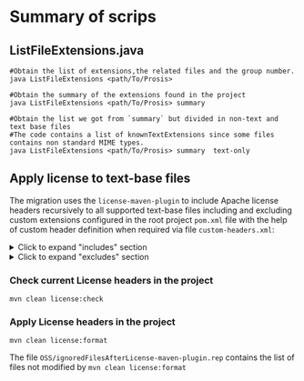 # Summary of scrips

## ListFileExtensions.java

    #Obtain the list of extensions,the related files and the group number.
    java ListFileExtensions <path/To/Prosis>

    #Obtain the summary of the extensions found in the project
    java ListFileExtensions <path/To/Prosis> summary

    #Obtain the list we got from `summary` but divided in non-text and text base files
    #The code contains a list of knownTextExtensions since some files contains non standard MIME types.
    java ListFileExtensions <path/To/Prosis> summary  text-only


## Apply license to text-base files

The migration uses the `license-maven-plugin` to include Apache license headers recursively to all supported text-base files including and 
excluding custom extensions configured in the root project `pom.xml` file with the help of custom header definition when required via file `custom-headers.xml`: 

<details>
  <summary>Click to expand "includes" section </summary>

```xml
<includes>
    <!-- Files without standard extensions -->
    <include>**/csslintrc</include>
    <include>**/jshintrc</include>

    <!-- CFM and special CFM files -->
    <include>**/*.cfm</include>
    <include>**/*.05152010cfm</include>
    <include>**/*.2010-03cfm</include>
    <include>**/*.backcfm</include>
    <include>**/*.cfm06162008</include>
    <include>**/*.cfm_01_27_2010</include>
    <include>**/*.cfmold</include>
    <include>**/*.copycfm</include>
    <include>**/*.newcfm</include>
    <include>**/*.cfc</include>

    <!-- Standard web files -->
    <include>**/*.css</include>
    <include>**/*.ejs</include>
    <include>**/*.htm</include>
    <include>**/*.html</include>
    <include>**/*.java</include>
    <include>**/*.jnlp</include>
    <include>**/*.js</include>
    <include>**/*.json</include>
    <include>**/*.less</include>
    <include>**/*.php</include>
    <include>**/*.scss</include>
    <include>**/*.svg</include>
    <include>**/*.ts</include>
    <include>**/*.xml</include>
    <include>**/*.yml</include>

    <!-- Documentation files -->
    <include>**/*.markdown</include>
    <include>**/*.md</include>
    <include>**/*.mdown</include>

    <!-- Text and config files -->
    <include>**/*.csv</include>
    <include>**/*.dcl</include>
    <include>**/*.lang</include>
    <include>**/*.lock</include>
    <include>**/*.log</include>
    <include>**/*.map</include>
    <include>**/*.nuspec</include>
    <include>**/*.old</include>
    <include>**/*.org</include>
    <include>**/*.rtf</include>
    <include>**/*.sample</include>
    <include>**/*.sh</include>
    <include>**/*.tab</include>
    <include>**/*.txt</include>
    <include>**/*.txt_</include>
</includes>
```

</details>

<details>
  <summary>Click to expand "excludes" section </summary>

```xml
<excludes>
    <exclude>**/ValidationScript.cfm</exclude>
    <exclude>**/RecordDialog.cfm</exclude>
    <exclude>**/*.zip</exclude>
    <exclude>**/*.bin</exclude>
    <exclude>**/*.cfr</exclude>
    <exclude>**/*.class</exclude>
    <exclude>**/*.eot</exclude>
    <exclude>**/*.fla</exclude>
    <exclude>**/*.gif</exclude>
    <exclude>**/*.ico</exclude>
    <exclude>**/*.idx</exclude>
    <exclude>**/*.jar</exclude>
    <exclude>**/*.jbf</exclude>
    <exclude>**/*.jpg</exclude>
    <exclude>**/*.GIF</exclude>
    <exclude>**/*.JPG</exclude>
    <exclude>**/*.otf</exclude>
    <exclude>**/*.pack</exclude>
    <exclude>**/*.pdf</exclude>
    <exclude>**/*.png</exclude>
    <exclude>**/*.psd</exclude>
    <exclude>**/*.rep</exclude>
    <exclude>**/*.scssc</exclude>
    <exclude>**/*.swf</exclude>
    <exclude>**/*.template</exclude>
    <exclude>**/*.ttf</exclude>
    <exclude>**/*.vsd</exclude>
    <exclude>**/*.woff</exclude>
    <exclude>**/*.woff2</exclude>
    <exclude>**/.gitattributes</exclude>
    <exclude>**/.gitignore</exclude>
  
</excludes>
```
</details>



### Check current License headers in the project
```shell
mvn clean license:check
```

### Apply License headers in the project
```shell
mvn clean license:format
```

The file `OSS/ignoredFilesAfterLicense-maven-plugin.rep` contains the list of files not
modified by `mvn clean license:format`

